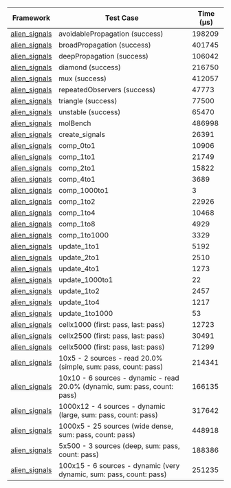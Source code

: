 | Framework | Test Case | Time (μs) |
| --- | --- | --- |
| [alien_signals](https://github.com/medz/alien-signals-dart) | avoidablePropagation (success) | 198209 |
| [alien_signals](https://github.com/medz/alien-signals-dart) | broadPropagation (success) | 401745 |
| [alien_signals](https://github.com/medz/alien-signals-dart) | deepPropagation (success) | 106042 |
| [alien_signals](https://github.com/medz/alien-signals-dart) | diamond (success) | 216750 |
| [alien_signals](https://github.com/medz/alien-signals-dart) | mux (success) | 412057 |
| [alien_signals](https://github.com/medz/alien-signals-dart) | repeatedObservers (success) | 47773 |
| [alien_signals](https://github.com/medz/alien-signals-dart) | triangle (success) | 77500 |
| [alien_signals](https://github.com/medz/alien-signals-dart) | unstable (success) | 65470 |
| [alien_signals](https://github.com/medz/alien-signals-dart) | molBench | 486998 |
| [alien_signals](https://github.com/medz/alien-signals-dart) | create_signals | 26391 |
| [alien_signals](https://github.com/medz/alien-signals-dart) | comp_0to1 | 10906 |
| [alien_signals](https://github.com/medz/alien-signals-dart) | comp_1to1 | 21749 |
| [alien_signals](https://github.com/medz/alien-signals-dart) | comp_2to1 | 15822 |
| [alien_signals](https://github.com/medz/alien-signals-dart) | comp_4to1 | 3689 |
| [alien_signals](https://github.com/medz/alien-signals-dart) | comp_1000to1 | 3 |
| [alien_signals](https://github.com/medz/alien-signals-dart) | comp_1to2 | 22926 |
| [alien_signals](https://github.com/medz/alien-signals-dart) | comp_1to4 | 10468 |
| [alien_signals](https://github.com/medz/alien-signals-dart) | comp_1to8 | 4929 |
| [alien_signals](https://github.com/medz/alien-signals-dart) | comp_1to1000 | 3329 |
| [alien_signals](https://github.com/medz/alien-signals-dart) | update_1to1 | 5192 |
| [alien_signals](https://github.com/medz/alien-signals-dart) | update_2to1 | 2510 |
| [alien_signals](https://github.com/medz/alien-signals-dart) | update_4to1 | 1273 |
| [alien_signals](https://github.com/medz/alien-signals-dart) | update_1000to1 | 22 |
| [alien_signals](https://github.com/medz/alien-signals-dart) | update_1to2 | 2457 |
| [alien_signals](https://github.com/medz/alien-signals-dart) | update_1to4 | 1217 |
| [alien_signals](https://github.com/medz/alien-signals-dart) | update_1to1000 | 53 |
| [alien_signals](https://github.com/medz/alien-signals-dart) | cellx1000 (first: pass, last: pass) | 12723 |
| [alien_signals](https://github.com/medz/alien-signals-dart) | cellx2500 (first: pass, last: pass) | 30491 |
| [alien_signals](https://github.com/medz/alien-signals-dart) | cellx5000 (first: pass, last: pass) | 71299 |
| [alien_signals](https://github.com/medz/alien-signals-dart) | 10x5 - 2 sources - read 20.0% (simple, sum: pass, count: pass) | 214341 |
| [alien_signals](https://github.com/medz/alien-signals-dart) | 10x10 - 6 sources - dynamic - read 20.0% (dynamic, sum: pass, count: pass) | 166135 |
| [alien_signals](https://github.com/medz/alien-signals-dart) | 1000x12 - 4 sources - dynamic (large, sum: pass, count: pass) | 317642 |
| [alien_signals](https://github.com/medz/alien-signals-dart) | 1000x5 - 25 sources (wide dense, sum: pass, count: pass) | 448918 |
| [alien_signals](https://github.com/medz/alien-signals-dart) | 5x500 - 3 sources (deep, sum: pass, count: pass) | 188386 |
| [alien_signals](https://github.com/medz/alien-signals-dart) | 100x15 - 6 sources - dynamic (very dynamic, sum: pass, count: pass) | 251235 |
